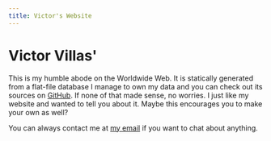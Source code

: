 ```yaml
---
title: Victor's Website
---
```


# Victor Villas'

This is my humble abode on the Worldwide Web. It is statically generated from a
flat-file database I manage to own my data and you can check out its sources on
[GitHub][]. If none of that made sense, no worries. I just like my website and
wanted to tell you about it. Maybe this encourages you to make your own as well?

You can always contact me at [my email][email] if you want to chat about
anything.

[email]: mailto:mail@victor.villas
[GitHub]: https://github.com/villasv/villasv.github.io
